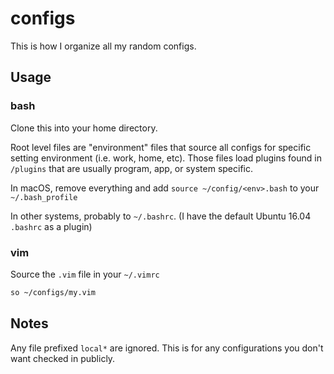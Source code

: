 # configs
This is how I organize all my random configs. 

## Usage
### bash
Clone this into your home directory.

Root level files are "environment" files that source all configs for specific setting environment (i.e. work, home, etc). Those files load plugins found in `/plugins` that are usually program, app, or system specific.

In macOS, remove everything and add `source ~/config/<env>.bash` to your `~/.bash_profile`

In other systems, probably to `~/.bashrc`. (I have the default Ubuntu 16.04 `.bashrc` as a plugin)

### vim
Source the `.vim` file in your `~/.vimrc`
```bash
so ~/configs/my.vim
```
## Notes
Any file prefixed `local*` are ignored. This is for any configurations you don't want checked in publicly.